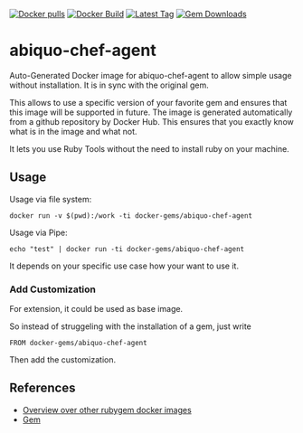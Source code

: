 [![Docker pulls](https://img.shields.io/docker/pulls/rubygem/abiquo-chef-agent.svg)](https://hub.docker.com/r/rubygem/abiquo-chef-agent/)
[![Docker Build](https://img.shields.io/docker/automated/rubygem/abiquo-chef-agent.svg)](https://hub.docker.com/r/rubygem/abiquo-chef-agent/)
[![Latest Tag](https://img.shields.io/github/tag/docker-rubygem/abiquo-chef-agent.svg)](https://hub.docker.com/r/rubygem/abiquo-chef-agent/)
[![Gem Downloads](https://img.shields.io/gem/dt/abiquo-chef-agent.svg)](https://rubygems.org/gems/abiquo-chef-agent/)
# abiquo-chef-agent

Auto-Generated Docker image for abiquo-chef-agent to allow simple usage without installation.
It is in sync with the original gem.

This allows to use a specific version of your favorite gem and ensures that this image will be supported in future.
The image is generated automatically from a github repository by Docker Hub.
This ensures that you exactly know what is in the image and what not.

It lets you use Ruby Tools without the need to install ruby on your machine.

## Usage

Usage via file system:

`docker run -v $(pwd):/work -ti docker-gems/abiquo-chef-agent`

Usage via Pipe:

`echo "test" | docker run -ti docker-gems/abiquo-chef-agent`

It depends on your specific use case how your want to use it.

### Add Customization

For extension, it could be used as base image.

So instead of struggeling with the installation of a gem, just write

`FROM docker-gems/abiquo-chef-agent`

Then add the customization.

## References

 - [Overview over other rubygem docker images](https://github.com/thinkbot/docker-rubygem)
 - [Gem](https://rubygems.org/gems/abiquo-chef-agent/)
